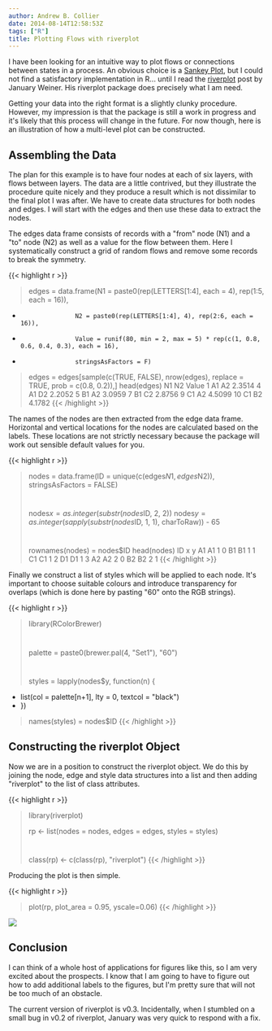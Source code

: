 ```yaml
---
author: Andrew B. Collier
date: 2014-08-14T12:58:53Z
tags: ["R"]
title: Plotting Flows with riverplot
---
```


I have been looking for an intuitive way to plot flows or connections between states in a process. An obvious choice is a [Sankey Plot](https://en.wikipedia.org/wiki/Sankey_diagram), but I could not find a satisfactory implementation in R... until I read the [riverplot](http://logfc.wordpress.com/2014/02/27/riverplot/) post by January Weiner. His riverplot package does precisely what I am need.

<!--more-->

Getting your data into the right format is a slightly clunky procedure. However, my impression is that the package is still a work in progress and it's likely that this process will change in the future. For now though, here is an illustration of how a multi-level plot can be constructed.

## Assembling the Data

The plan for this example is to have four nodes at each of six layers, with flows between layers. The data are a little contrived, but they illustrate the procedure quite nicely and they produce a result which is not dissimilar to the final plot I was after. We have to create data structures for both nodes and edges. I will start with the edges and then use these data to extract the nodes.

The edges data frame consists of records with a "from" node (N1) and a "to" node (N2) as well as a value for the flow between them. Here I systematically construct a grid of random flows and remove some records to break the symmetry.

{{< highlight r >}}
> edges = data.frame(N1 = paste0(rep(LETTERS[1:4], each = 4), rep(1:5, each = 16)),
+                    N2 = paste0(rep(LETTERS[1:4], 4), rep(2:6, each = 16)),
+                    Value = runif(80, min = 2, max = 5) * rep(c(1, 0.8, 0.6, 0.4, 0.3), each = 16),
+                    stringsAsFactors = F)
> 
> edges = edges[sample(c(TRUE, FALSE), nrow(edges), replace = TRUE, prob = c(0.8, 0.2)),]
> head(edges)
   N1 N2  Value
1  A1 A2 2.3514
4  A1 D2 2.2052
5  B1 A2 3.0959
7  B1 C2 2.8756
9  C1 A2 4.5099
10 C1 B2 4.1782
{{< /highlight >}}

The names of the nodes are then extracted from the edge data frame. Horizontal and vertical locations for the nodes are calculated based on the labels. These locations are not strictly necessary because the package will work out sensible default values for you.

{{< highlight r >}}
> nodes = data.frame(ID = unique(c(edges$N1, edges$N2)), stringsAsFactors = FALSE)
> #
> nodes$x = as.integer(substr(nodes$ID, 2, 2))
> nodes$y = as.integer(sapply(substr(nodes$ID, 1, 1), charToRaw)) - 65
> #
> rownames(nodes) = nodes$ID
> head(nodes)
   ID x y
A1 A1 1 0
B1 B1 1 1
C1 C1 1 2
D1 D1 1 3
A2 A2 2 0
B2 B2 2 1
{{< /highlight >}}

Finally we construct a list of styles which will be applied to each node. It's important to choose suitable colours and introduce transparency for overlaps (which is done here by pasting "60" onto the RGB strings).

{{< highlight r >}}
> library(RColorBrewer)
> #
> palette = paste0(brewer.pal(4, "Set1"), "60")
> #
> styles = lapply(nodes$y, function(n) {
+   list(col = palette[n+1], lty = 0, textcol = "black")
+ })
> names(styles) = nodes$ID
{{< /highlight >}}

## Constructing the riverplot Object

Now we are in a position to construct the riverplot object. We do this by joining the node, edge and style data structures into a list and then adding "riverplot" to the list of class attributes.

{{< highlight r >}}
> library(riverplot)
> 
> rp <- list(nodes = nodes, edges = edges, styles = styles)
> #
> class(rp) <- c(class(rp), "riverplot")
{{< /highlight >}}

Producing the plot is then simple.

{{< highlight r >}}
> plot(rp, plot_area = 0.95, yscale=0.06)
{{< /highlight >}}

<img src="/img/2014/08/riverplot-example.png">

## Conclusion

I can think of a whole host of applications for figures like this, so I am very excited about the prospects. I know that I am going to have to figure out how to add additional labels to the figures, but I'm pretty sure that will not be too much of an obstacle.

The current version of riverplot is v0.3. Incidentally, when I stumbled on a small bug in v0.2 of riverplot, January was very quick to respond with a fix.
